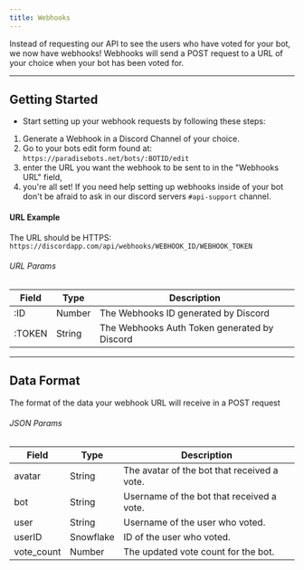 ```yaml
---
title: Webhooks
---
```


Instead of requesting our API to see the users who have voted for your bot, we now have webhooks! Webhooks will send a POST request to a URL of your choice when your bot has been voted for.

---

## Getting Started
* Start setting up your webhook requests by following these steps:
1. Generate a Webhook in a Discord Channel of your choice.
2. Go to your bots edit form found at: `https://paradisebots.net/bots/:BOTID/edit` 
3. enter the URL you want the webhook to be sent to in the "Webhooks URL" field,
4.  you're all set! If you need help setting up webhooks inside of your bot don't be afraid to ask in our discord servers `#api-support` channel.

#### URL Example
The URL should be HTTPS: `https://discordapp.com/api/webhooks/WEBHOOK_ID/WEBHOOK_TOKEN`
<Route method="POST" path="/api/webhooks/:ID/:TOKEN" /> 

###### URL Params
Field | Type | Description
|--------|--------|--------|
:ID | Number | The Webhooks ID generated by Discord
:TOKEN | String | The Webhooks Auth Token generated by Discord

---

## Data Format
The format of the data your webhook URL will receive in a POST request

###### JSON Params
Field | Type | Description
|--------|--------|--------|
avatar | String | The avatar of the bot that received a vote.
bot | String | Username of the bot that received a vote.
user | String | Username of the user who voted.
userID | Snowflake | ID of the user who voted.
vote_count | Number | The updated vote count for the bot.
